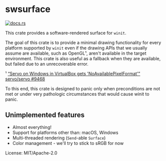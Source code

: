 # swsurface

[<img src="https://docs.rs/swsurface/badge.svg" alt="docs.rs">](https://docs.rs/swsurface/)

This crate provides a software-rendered surface for `winit`.

The goal of this crate is to provide a minimal drawing functionality
for every platform supported by `winit` even if the drawing APIs that we
usually assume are available, such as OpenGL¹, aren't available in the
target environment. This crate is also useful as a fallback when they are
available, but failed due to an unrecoverable error.

¹ [“Servo on Windows in VirtualBox gets 'NoAvailablePixelFormat'” servo/servo #9468](https://github.com/servo/servo/issues/9468)

To this end, this crate is designed to panic only when preconditions are not
met or under very pathologic circumstances that would cause winit to panic.

## Unimplemented features

 - Almost everything!
 - Support for platforms other than: macOS, Windows
 - Multi-threaded rendering (`Send`-able `Surface`)
 - Color management - we'll try to stick to sRGB for now


License: MIT/Apache-2.0
